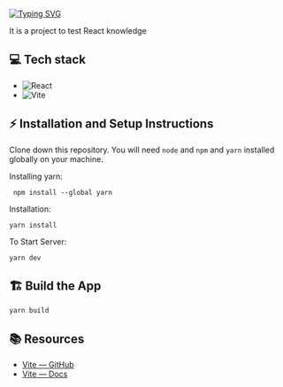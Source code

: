 [![Typing SVG](https://readme-typing-svg.demolab.com?font=Fira+Code&weight=900&size=40&pause=3000&color=1026F7&width=435&lines=Tic+tac+toe)](https://git.io/typing-svg)

It is a project to test React knowledge

## 💻 Tech stack

- ![React](https://img.shields.io/badge/react-%2320232a.svg?style=for-the-badge&logo=react&logoColor=%2361DAFB)
- ![Vite](https://img.shields.io/badge/vite-%23646CFF.svg?style=for-the-badge&logo=vite&logoColor=white)

## ⚡ Installation and Setup Instructions

Clone down this repository. You will need `node` and `npm` and `yarn` installed globally on your machine.

Installing yarn:

` npm install --global yarn`

Installation:

`yarn install`

To Start Server:

`yarn dev`

## 🏗️ Build the App

`yarn build`

## 📚 Resources

- [Vite — GitHub](https://github.com/vitejs/vite)
- [Vite — Docs](https://vitejs.dev/guide/)
